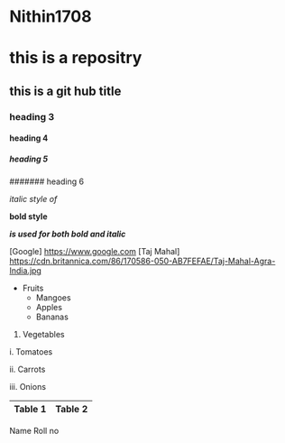 # Nithin1708
# this is a repositry
## this is a git hub title
### heading 3
#### heading 4
##### heading 5
####### heading 6

*italic style of*

**bold style**

***is used for both bold and italic***

 [Google] https://www.google.com
[Taj Mahal]
https://cdn.britannica.com/86/170586-050-AB7FEFAE/Taj-Mahal-Agra-India.jpg

* Fruits 
  * Mangoes
  * Apples
  * Bananas
1. Vegetables

  i.  Tomatoes

  ii.  Carrots

  iii.  Onions

  Table 1 | Table 2
  ---------|------
 Name        Roll no

